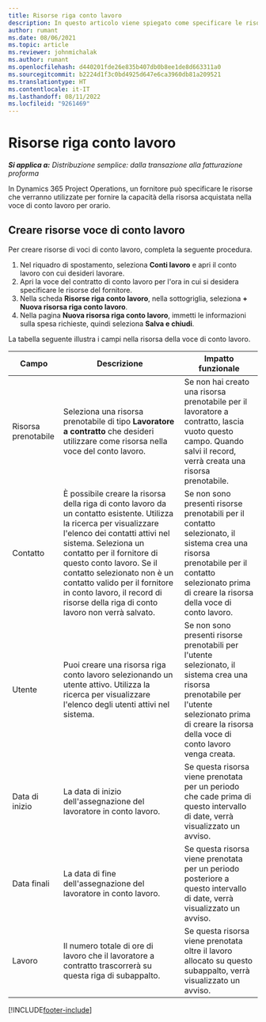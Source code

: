 ```yaml
---
title: Risorse riga conto lavoro
description: In questo articolo viene spiegato come specificare le risorse dedicate fornite dal fornitore per una riga di conto lavoro specifica per il tempo.
author: rumant
ms.date: 08/06/2021
ms.topic: article
ms.reviewer: johnmichalak
ms.author: rumant
ms.openlocfilehash: d440201fde26e835b407db0b8ee1de8d663311a0
ms.sourcegitcommit: b2224d1f3c0bd4925d647e6ca3960db81a209521
ms.translationtype: HT
ms.contentlocale: it-IT
ms.lasthandoff: 08/11/2022
ms.locfileid: "9261469"
---
```

# <a name="subcontract-line-resources"></a>Risorse riga conto lavoro

_**Si applica a:** Distribuzione semplice: dalla transazione alla fatturazione proforma_

In Dynamics 365 Project Operations, un fornitore può specificare le risorse che verranno utilizzate per fornire la capacità della risorsa acquistata nella voce di conto lavoro per orario.

## <a name="create-subcontract-line-resources"></a>Creare risorse voce di conto lavoro

Per creare risorse di voci di conto lavoro, completa la seguente procedura.

1. Nel riquadro di spostamento, seleziona **Conti lavoro** e apri il conto lavoro con cui desideri lavorare.
2. Apri la voce del contratto di conto lavoro per l'ora in cui si desidera specificare le risorse del fornitore.
3. Nella scheda **Risorse riga conto lavoro**, nella sottogriglia, seleziona **+ Nuova risorsa riga conto lavoro**.
4. Nella pagina **Nuova risorsa riga conto lavoro**, immetti le informazioni sulla spesa richieste, quindi seleziona **Salva e chiudi**.

La tabella seguente illustra i campi nella risorsa della voce di conto lavoro.

| Campo | Descrizione | Impatto funzionale |
| ----- | ----------- | ----------------- |
| Risorsa prenotabile | Seleziona una risorsa prenotabile di tipo **Lavoratore a contratto** che desideri utilizzare come risorsa nella voce del conto lavoro.| Se non hai creato una risorsa prenotabile per il lavoratore a contratto, lascia vuoto questo campo. Quando salvi il record, verrà creata una risorsa prenotabile.  |
| Contatto | È possibile creare la risorsa della riga di conto lavoro da un contatto esistente. Utilizza la ricerca per visualizzare l'elenco dei contatti attivi nel sistema. Seleziona un contatto per il fornitore di questo conto lavoro. Se il contatto selezionato non è un contatto valido per il fornitore in conto lavoro, il record di risorse della riga di conto lavoro non verrà salvato.| Se non sono presenti risorse prenotabili per il contatto selezionato, il sistema crea una risorsa prenotabile per il contatto selezionato prima di creare la risorsa della voce di conto lavoro. |
| Utente | Puoi creare una risorsa riga conto lavoro selezionando un utente attivo. Utilizza la ricerca per visualizzare l'elenco degli utenti attivi nel sistema.| Se non sono presenti risorse prenotabili per l'utente selezionato, il sistema crea una risorsa prenotabile per l'utente selezionato prima di creare la risorsa della voce di conto lavoro venga creata. |
| Data di inizio | La data di inizio dell'assegnazione del lavoratore in conto lavoro.| Se questa risorsa viene prenotata per un periodo che cade prima di questo intervallo di date, verrà visualizzato un avviso. |
| Data finali | La data di fine dell'assegnazione del lavoratore in conto lavoro.| Se questa risorsa viene prenotata per un periodo posteriore a questo intervallo di date, verrà visualizzato un avviso. |
| Lavoro | Il numero totale di ore di lavoro che il lavoratore a contratto trascorrerà su questa riga di subappalto.| Se questa risorsa viene prenotata oltre il lavoro allocato su questo subappalto, verrà visualizzato un avviso. |


[!INCLUDE[footer-include](../../includes/footer-banner.md)]
